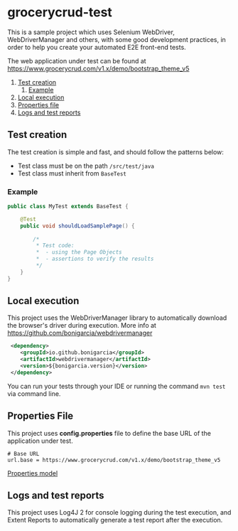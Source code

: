 # grocerycrud-test

This is a sample project which uses Selenium WebDriver, WebDriverManager and others, with some good development practices, in order to help you create your automated E2E front-end tests.

The web application under test can be found at https://www.grocerycrud.com/v1.x/demo/bootstrap_theme_v5

1. [Test creation](#test-creation)
    1. [Example](#example)
2. [Local execution](#local-execution)
3. [Properties file](#properties-file)
3. [Logs and test reports](#logs-and-test-reports)

## Test creation

The test creation is simple and fast, and should follow the patterns below:
 * Test class must be on the path `/src/test/java`
 * Test class must inherit from `BaseTest`
 
### Example

```java
public class MyTest extends BaseTest {

    @Test
    public void shouldLoadSamplePage() {
        
        /*
         * Test code:
         *  - using the Page Objects
         *  - assertions to verify the results
         */
    }
}
```  

## Local execution

This project uses the WebDriverManager library to automatically download the browser's driver during execution.
More info at https://github.com/bonigarcia/webdrivermanager

```xml
 <dependency>
    <groupId>io.github.bonigarcia</groupId>
    <artifactId>webdrivermanager</artifactId>
    <version>${bonigarcia.version}</version>
 </dependency>
```

You can run your tests through your IDE or running the command  `mvn test` via command line.

## Properties File

This project uses **config.properties**  file to define the base URL of the application under test.

`````properties
# Base URL
url.base = https://www.grocerycrud.com/v1.x/demo/bootstrap_theme_v5
`````

[Properties model](src/main/resources/config.properties)

## Logs and test reports

This project uses Log4J 2 for console logging during the test execution, and Extent Reports to automatically generate a test report after the execution.
